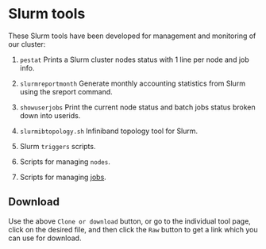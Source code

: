 # Slurm tools

These Slurm tools have been developed for management and monitoring of our cluster:

1. ```pestat``` Prints a Slurm cluster nodes status with 1 line per node and job info.

2. ```slurmreportmonth``` Generate monthly accounting statistics from Slurm using the sreport command.

3. ```showuserjobs``` Print the current node status and batch jobs status broken down into userids.

4. ```slurmibtopology.sh``` Infiniband topology tool for Slurm.

5. Slurm ```triggers``` scripts.

6. Scripts for managing ```nodes```.

7. Scripts for managing [jobs](jobs/).

Download
--------

Use the above ```Clone or download``` button,
or go to the individual tool page,
click on the desired file, and then click the ```Raw``` button
to get a link which you can use for download.
